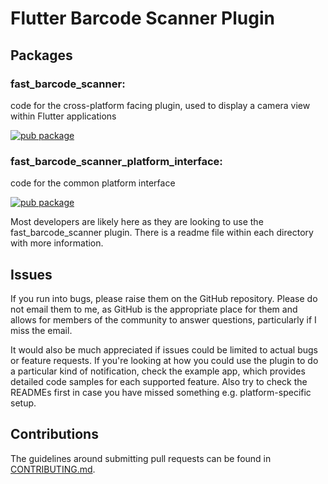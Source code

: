 # Flutter Barcode Scanner Plugin

## Packages

### fast_barcode_scanner:
code for the cross-platform facing plugin, used to display a camera view within Flutter applications

[![pub package](https://img.shields.io/pub/v/fast_barcode_scanner.svg)](https://pub.dartlang.org/packages/fast_barcode_scanner)

### fast_barcode_scanner_platform_interface:
code for the common platform interface

[![pub package](https://img.shields.io/pub/v/fast_barcode_scanner_platform_interface.svg)](https://pub.dartlang.org/packages/fast_barcode_scanner_platform_interface)

Most developers are likely here as they are looking to use the fast_barcode_scanner plugin. There is a readme file within each directory with more information.


## Issues

If you run into bugs, please raise them on the GitHub repository.
Please do not email them to me, as GitHub is the appropriate place for them and allows for members of the community to answer questions, particularly if I miss the email.

It would also be much appreciated if issues could be limited to actual bugs or feature requests.
If you're looking at how you could use the plugin to do a particular kind of notification, check the example app, which provides detailed code samples for each supported feature.
Also try to check the READMEs first in case you have missed something e.g. platform-specific setup.


## Contributions

The guidelines around submitting pull requests can be found in  [CONTRIBUTING.md](CONTRIBUTING.md).
